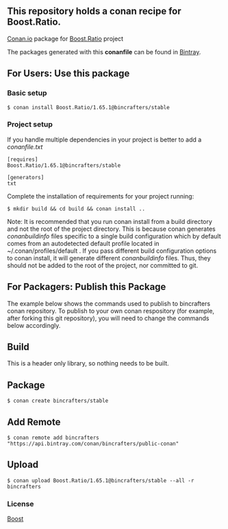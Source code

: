 ## This repository holds a conan recipe for Boost.Ratio.

[Conan.io](https://conan.io) package for [Boost.Ratio](https://github.com/Boostorg/Ratio) project

The packages generated with this **conanfile** can be found in [Bintray](https://bintray.com/bincrafters/public-conan/Boost.Ratio%3Abincrafters).

## For Users: Use this package

### Basic setup

    $ conan install Boost.Ratio/1.65.1@bincrafters/stable

### Project setup

If you handle multiple dependencies in your project is better to add a *conanfile.txt*

    [requires]
    Boost.Ratio/1.65.1@bincrafters/stable

    [generators]
    txt

Complete the installation of requirements for your project running:

    $ mkdir build && cd build && conan install ..
	
Note: It is recommended that you run conan install from a build directory and not the root of the project directory.  This is because conan generates *conanbuildinfo* files specific to a single build configuration which by default comes from an autodetected default profile located in ~/.conan/profiles/default .  If you pass different build configuration options to conan install, it will generate different *conanbuildinfo* files.  Thus, they should not be added to the root of the project, nor committed to git. 

## For Packagers: Publish this Package

The example below shows the commands used to publish to bincrafters conan repository. To publish to your own conan respository (for example, after forking this git repository), you will need to change the commands below accordingly. 

## Build  

This is a header only library, so nothing needs to be built.

## Package 

    $ conan create bincrafters/stable
	
## Add Remote

	$ conan remote add bincrafters "https://api.bintray.com/conan/bincrafters/public-conan"

## Upload

    $ conan upload Boost.Ratio/1.65.1@bincrafters/stable --all -r bincrafters

### License
[Boost](www.boost.org/LICENSE_1_0.txt)
